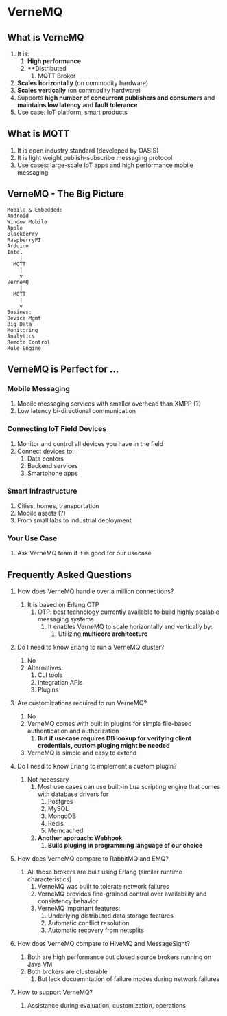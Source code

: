 # VerneMQ #
## What is VerneMQ ##
1. It is:
	1. **High performance**
	2. **Distributed
		1. MQTT Broker
2. **Scales horizontally** (on commodity hardware)
3. **Scales vertically** (on commodity hardware)
4. Supports **high number of concurrent publishers and consumers** and **maintains low latency** and **fault tolerance**
5. Use case: IoT platform, smart products

## What is MQTT ##
1. It is open industry standard (developed by OASIS)
2. It is light weight publish-subscribe messaging protocol
3. Use cases: large-scale IoT apps and high performance mobile messaging

## VerneMQ - The Big Picture ##

	Mobile & Embedded:
	Android
	Window Mobile
	Apple
	Blackberry
	RaspberryPI
	Arduino
	Intel
		|
	  MQTT
		|
		v
	VerneMQ
		|
	  MQTT
		|
		v
	Busines:
	Device Mgmt
	Big Data
	Monitoring
	Analytics
	Remote Control
	Rule Engine

## VerneMQ is Perfect for ... ##
### Mobile Messaging ###
1. Mobile messaging services with smaller overhead than XMPP (?)
2. Low latency bi-directional communication

### Connecting IoT Field Devices ###
1. Monitor and control all devices you have in the field
2. Connect devices to:
	1. Data centers
	2. Backend services
	3. Smartphone apps

### Smart Infrastructure ###
1. Cities, homes, transportation
2. Mobile assets (?)
3. From small labs to industrial deployment

### Your Use Case ###
1. Ask VerneMQ team if it is good for our usecase

## Frequently Asked Questions ##
1. How does VerneMQ handle over a million connections?
	1. It is based on Erlang OTP
		1. OTP: best technology currently available to build highly scalable messaging systems
			1. It enables VerneMQ to scale horizontally and vertically by:
				1. Utilizing **multicore architecture**

2. Do I need to know Erlang to run a VerneMQ cluster?
	1. No
	2. Alternatives:
		1. CLI tools
		2. Integration APIs
		3. Plugins

3. Are customizations required to run VerneMQ?
	1. No
	2. VerneMQ comes with built in plugins for simple file-based authentication and authorization
		1. **But if usecase requires DB lookup for verifying client credentials, custom pluging might be needed**
	3. VerneMQ is simple and easy to extend

4. Do I need to know Erlang to implement a custom plugin?
	1. Not necessary
		1. Most use cases can use built-in Lua scripting engine that comes with database drivers for
			1. Postgres
			2. MySQL
			3. MongoDB
			4. Redis
			5. Memcached
		2. **Another approach: Webhook**
			1. **Build pluging in programming language of our choice**

5. How does VerneMQ compare to RabbitMQ and EMQ?
	1. All those brokers are built using Erlang (similar runtime characteristics)
		1. VerneMQ was built to tolerate network failures
		2. VerneMQ provides fine-grained control over availability and consistency behavior
		3. VerneMQ important features: 
			1. Underlying distributed data storage features
			2. Automatic conflict resolution
			3. Automatic recovery from netsplits

6. How does VerneMQ compare to HiveMQ and MessageSight?
	1. Both are high performance but closed source brokers running on Java VM
	2. Both brokers are clusterable
		1. But lack docuemntation of failure modes during network failures

7. How to support VerneMQ?
	1. Assistance during evaluation, customization, operations
